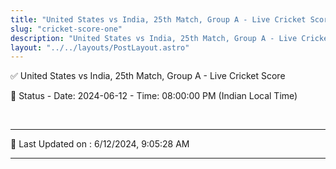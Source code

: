```yaml
---
title: "United States vs India, 25th Match, Group A - Live Cricket Score"
slug: "cricket-score-one"
description: "United States vs India, 25th Match, Group A - Live Cricket Score - Date: 2024-06-12 - Time: 08:00:00 PM (Indian Local Time)."
layout: "../../layouts/PostLayout.astro"
--- 
```


✅ United States vs India, 25th Match, Group A - Live Cricket Score

📑 Status - Date: 2024-06-12 - Time: 08:00:00 PM (Indian Local Time)

<br />

***

📝 Last Updated on : 6/12/2024, 9:05:28 AM

***

